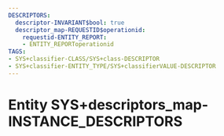```yaml
---
DESCRIPTORS:
  descriptor-INVARIANT$bool: true
  descriptor_map-REQUESTID$operationid:
    requestid-ENTITY_REPORT:
    - ENTITY_REPORToperationid
TAGS:
- SYS+classifier-CLASS/SYS+class-DESCRIPTOR
- SYS+classifier-ENTITY_TYPE/SYS+classifierVALUE-DESCRIPTOR
---
```

# Entity SYS+descriptors_map-INSTANCE_DESCRIPTORS

